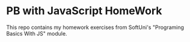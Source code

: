 # PB with JavaScript HomeWork
 This repo contains my homework exercises from SoftUni's "Programing Basics With JS" module.
